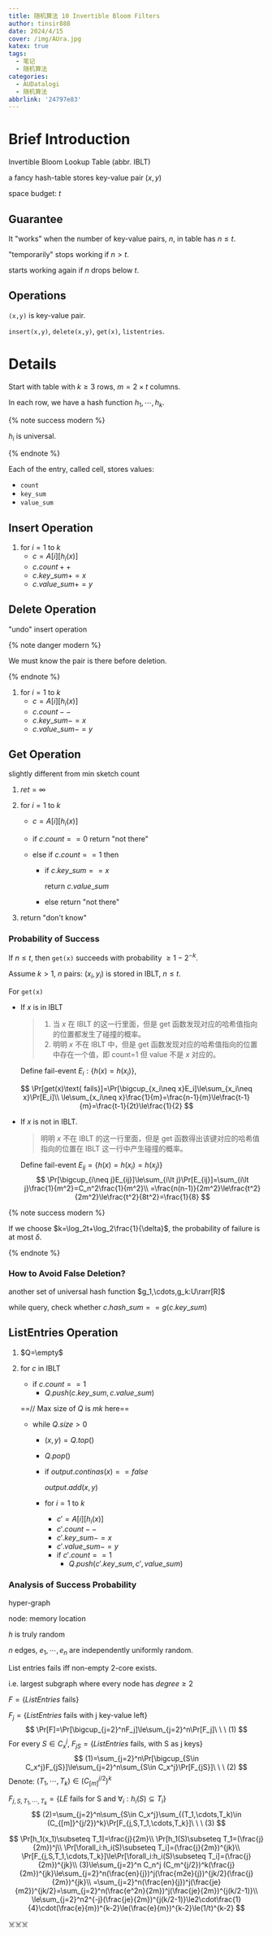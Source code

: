 ```yaml
---
title: 随机算法 10 Invertible Bloom Filters
author: tinsir888
date: 2024/4/15
cover: /img/AUra.jpg
katex: true
tags:
  - 笔记
  - 随机算法
categories:
  - AUDatalogi
  - 随机算法
abbrlink: '24797e83'
---
```


# Brief Introduction

Invertible Bloom Lookup Table (abbr. IBLT)

a fancy hash-table stores key-value pair $(x,y)$

space budget: $t$

## Guarantee

It "works" when the number of key-value pairs, $n$, in table has $n\le t$.

"temporarily" stops working if $n\gt t$.

starts working again if $n$ drops below $t$.

## Operations

`(x,y)` is key-value pair.

`insert(x,y)`, `delete(x,y)`, `get(x)`, `listentries`.

# Details

Start with table with $k\ge3$ rows, $m=2\times t$ columns.

In each row, we have a hash function $h_1,\cdots,h_k$.

{% note success modern %}

$h_i$ is universal.

{% endnote %}

Each of the entry, called cell, stores values:

- `count`
- `key_sum`
- `value_sum`

## Insert Operation

1. for $i=1$ to $k$
   - $c=A[i][h_i(x)]$
   - $c.count++$
   - $c.key\_sum+= x$
   - $c.value\_sum+=y$

## Delete Operation

"undo" insert operation

{% note danger modern %}

We must know the pair is there before deletion.

{% endnote %}

1. for $i=1$ to $k$
   - $c=A[i][h_i(x)]$
   - $c.count--$
   - $c.key\_sum-= x$
   - $c.value\_sum-=y$

## Get Operation

slightly different from min sketch count

1. $ret=\infty$

2. for $i=1$ to $k$

   - $c=A[i][h_i(x)]$

   - if $c.count==0$ return "not there"

   - else if $c.count==1$ then

     - if $c.key\_sum==x$

       return $c.value\_sum$

     - else return "not there"

3. return "don't know"

### Probability of Success

If $n\le t$, then `get(x)` succeeds with probability $\ge1-2^{-k}$.

Assume $k\gt1$, $n$ pairs: $(x_i,y_i)$ is stored in IBLT, $n\le t$.

For `get(x)`

- If $x$ is in IBLT

  > 1. 当 $x$ 在 IBLT 的这一行里面，但是 get 函数发现对应的哈希值指向的位置都发生了碰撞的概率。
  > 2. 明明 $x$ 不在 IBLT 中，但是 get 函数发现对应的哈希值指向的位置中存在一个值，即 count=1 但 value 不是 $x$ 对应的。

  Define fail-event $E_i:\{h(x)=h(x_i)\}$,

$$
\Pr[get(x)\text{ fails}]=\Pr[\bigcup_{x_i\neq x}E_i]\le\sum_{x_i\neq x}\Pr[E_i]\\
\le\sum_{x_i\neq x}\frac{1}{m}=\frac{n-1}{m}\le\frac{t-1}{m}=\frac{t-1}{2t}\le\frac{1}{2}
$$

- If $x$ is not in IBLT.

  > 明明 $x$ 不在 IBLT 的这一行里面，但是 get 函数得出该键对应的哈希值指向的位置在 IBLT 这一行中产生碰撞的概率。

  Define fail-event $E_{ij}=\{h(x)=h(x_i)=h(x_j)\}$
  $$
  \Pr[\bigcup_{i\neq j}E_{ij}]\le\sum_{i\lt j}\Pr[E_{ij}]=\sum_{i\lt j}\frac{1}{m^2}=C_n^2\frac{1}{m^2}\\
  =\frac{n(n-1)}{2m^2}\le\frac{t^2}{2m^2}\le\frac{t^2}{8t^2}=\frac{1}{8}
  $$

{% note success modern %}

If we choose $k=\log_2t+\log_2\frac{1}{\delta}$, the probability of failure is at most $\delta$.

{% endnote %}

### How to Avoid False Deletion?

another set of universal hash function $g_1,\cdots,g_k:U\rarr[R]$

while query, check whether $c.hash\_sum==g(c.key\_sum)$

## ListEntries Operation

1. $Q=\empty$

2. for $c$ in IBLT

   - if $c.count==1$
     - $Q.push(c.key\_sum,c.value\_sum)$

   ==// Max size of $Q$ is $mk$ here==

   - while $Q.size\gt0$

     - $(x,y)=Q.top()$

     - $Q.pop()$

     - if $output.continas(x)==false$

       $output.add(x,y)$

     - for $i=1$ to $k$

       - $c'=A[i][h_i(x)]$
       - $c'.count--$
       - $c'.key\_sum-=x$
       - $c'.value\_sum-=y$
       - if $c'.count==1$
         - $Q.push(c'.key\_sum,c',value\_sum)$

### Analysis of Success Probability

hyper-graph

node: memory location

$h$ is truly random

$n$ edges, $e_1,\cdots,e_n$ are independently uniformly random.

List entries fails iff non-empty 2-core exists.

i.e. largest subgraph where every node has $degree\ge2$

$F=\{ListEntries\text{ fails}\}$

$F_j=\{ListEntries\text{ fails with j key-value left}\}$
$$
\Pr[F]=\Pr[\bigcup_{j=2}^nF_j]\le\sum_{j=2}^n\Pr[F_j]\ \ \ (1)
$$
For every $S\in C_{x}^j$, $F_{jS}=\{ListEntries\text{ fails, with S as j keys}\}$
$$
(1)=\sum_{j=2}^n\Pr[\bigcup_{S\in C_x^j}F_{jS}]\le\sum_{j=2}^n\sum_{S\in C_x^j}\Pr[F_{jS}]\ \ \ (2)
$$
Denote: $(T_1,\cdots,T_k)\in (C_{[m]}^{j/2})^k$

$F_{j,S,T_1,\cdots,T_k}=\{LE\text{ fails for S and }\forall_i:h_i(S)\subseteq T_i\}$
$$
(2)=\sum_{j=2}^n\sum_{S\in C_x^j}\sum_{(T_1,\cdots,T_k)\in (C_{[m]}^{j/2})^k}\Pr[F_{j,S,T_1,\cdots,T_k}]\ \ \ (3)
$$

$$
\Pr[h_1(x_1)\subseteq T_1]=\frac{j}{2m}\\
\Pr[h_1(S)\subseteq T_1=(\frac{j}{2m})^j\\
\Pr[\forall_i:h_i(S)\subseteq T_i]=(\frac{j}{2m})^{jk}\\
\Pr[F_{j,S,T_1,\cdots,T_k}]\le\Pr[\forall_i:h_i(S)\subseteq T_i]=(\frac{j}{2m})^{jk}\\
(3)\le\sum_{j=2}^n C_n^j (C_m^{j/2})^k(\frac{j}{2m})^{jk}\le\sum_{j=2}^n(\frac{en}{j})^j(\frac{m2e}{j})^{jk/2}(\frac{j}{2m})^{jk}\\
=\sum_{j=2}^n(\frac{en}{j})^j(\frac{je}{m2})^{jk/2}=\sum_{j=2}^n(\frac{e^2n}{2m})^j(\frac{je}{2m})^{j(k/2-1)}\\
\le\sum_{j=2}^n2^{-j}(\frac{je}{2m})^{j(k/2-1)}\le2\cdot\frac{1}{4}\cdot(\frac{e}{m})^{k-2}\le(\frac{e}{m})^{k-2}\le(1/t)^{k-2}
$$

:skull_and_crossbones::skull_and_crossbones::skull_and_crossbones: